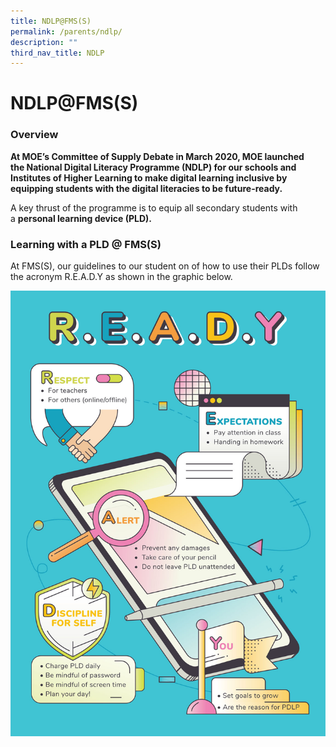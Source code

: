 ```yaml
---
title: NDLP@FMS(S)
permalink: /parents/ndlp/
description: ""
third_nav_title: NDLP
---
```

# NDLP@FMS(S)
<h3>Overview</h3>
<p><strong>At MOE’s Committee of Supply Debate in March 2020, MOE launched the&nbsp;National Digital Literacy Programme (NDLP)&nbsp;for our schools and Institutes of Higher Learning to make digital learning inclusive by equipping students with the digital literacies to be future-ready.</strong>&nbsp;</p>
<p>A key thrust of the programme is to equip all secondary students with a&nbsp;<strong>personal learning device (PLD).</strong>&nbsp;</p>
<h3>Learning with a PLD @ FMS(S)</h3>
<p>At FMS(S), our guidelines to our student on of how to use their PLDs follow  the acronym R.E.A.D.Y as shown in the graphic below.</p>

![R.E.A.D.Y guidelines for PLD](/images/Parents/2023/NDLP/ready%20ipad.jpg)


<p>&nbsp;</p>
<p>&nbsp;</p>